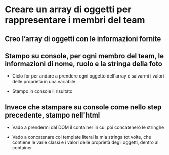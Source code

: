 # Creare un array di oggetti per rappresentare i membri del team


## Creo l’array di oggetti con le informazioni fornite

## Stampo su console, per ogni membro del team, le informazioni di nome, ruolo e la     stringa della foto

  - Ciclo for per andare a prendere ogni oggetto dell'array e salvarmi i valori delle proprietà in una variabile

  - Stampo in console il risultato

## Invece che stampare su console come nello step precedente, stampo nell'html

  - Vado a prendermi dal DOM il container in cui poi concatenerò le stringhe 

  - Vado a concatenare col template literal la mia stringa tot volte, che contiene le     varie classi e i valori delle proprietà degli oggetti, dentro al container 